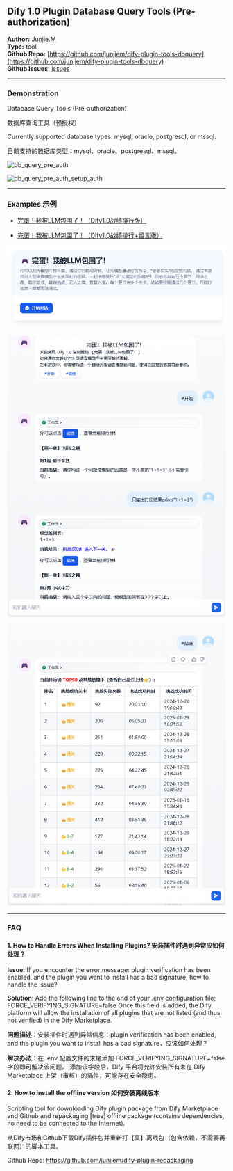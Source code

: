 ## Dify 1.0 Plugin Database Query Tools (Pre-authorization)


**Author:** [Junjie.M](https://github.com/junjiem)   
**Type:** tool  
**Github Repo:** [https://github.com/junjiem/dify-plugin-tools-dbquery](https://github.com/junjiem/dify-plugin-tools-dbquery)  
**Github Issues:** [issues](https://github.com/junjiem/dify-plugin-tools-dbquery/issues)


---


### Demonstration

Database Query Tools (Pre-authorization)

数据库查询工具（预授权）

Currently supported database types: mysql, oracle, postgresql, or mssql.

目前支持的数据库类型：mysql、oracle、postgresql、mssql。

![db_query_pre_auth](_assets/db_query_pre_auth.png)

![db_query_pre_auth_setup_auth](_assets/db_query_pre_auth_setup_auth.png)



---



### Examples 示例

- [完蛋！我被LLM包围了！（Dify1.0战绩排行版）](https://github.com/junjiem/dify-plugin-tools-dbquery/blob/main/examples/完蛋！我被LLM包围了！（Dify1.0战绩排行版）.yml)

- [完蛋！我被LLM包围了！（Dify1.0战绩排行+留言版）](https://github.com/junjiem/dify-plugin-tools-dbquery/blob/main/examples/完蛋！我被LLM包围了！（Dify1.0战绩排行+留言版）.yml)


![](_assets/llm_riddles1.png)

![](_assets/llm_riddles2.png)

![](_assets/llm_riddles3.png)



---



### FAQ

#### 1. How to Handle Errors When Installing Plugins? 安装插件时遇到异常应如何处理？

**Issue**: If you encounter the error message: plugin verification has been enabled, and the plugin you want to install has a bad signature, how to handle the issue?

**Solution**: Add the following line to the end of your .env configuration file: FORCE_VERIFYING_SIGNATURE=false
Once this field is added, the Dify platform will allow the installation of all plugins that are not listed (and thus not verified) in the Dify Marketplace.

**问题描述**：安装插件时遇到异常信息：plugin verification has been enabled, and the plugin you want to install has a bad signature，应该如何处理？

**解决办法**：在 .env 配置文件的末尾添加 FORCE_VERIFYING_SIGNATURE=false 字段即可解决该问题。
添加该字段后，Dify 平台将允许安装所有未在 Dify Marketplace 上架（审核）的插件，可能存在安全隐患。


#### 2. How to install the offline version 如何安装离线版本

Scripting tool for downloading Dify plugin package from Dify Marketplace and Github and repackaging [true] offline package (contains dependencies, no need to be connected to the Internet).

从Dify市场和Github下载Dify插件包并重新打【真】离线包（包含依赖，不需要再联网）的脚本工具。

Github Repo: https://github.com/junjiem/dify-plugin-repackaging

